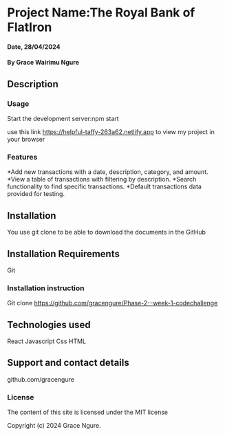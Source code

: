 
# Project Name:The Royal Bank of FlatIron

#### Date, 28/04/2024

#### By Grace Wairimu Ngure

## Description
### Usage
Start the development server:npm start 

use this link  https://helpful-taffy-263a62.netlify.app to view my project in your browser




### Features

*Add new transactions with a date, description, category, and amount.
*View a table of transactions with filtering by description.
*Search functionality to find specific transactions.
*Default transactions data provided for testing.

## Installation

You use git clone to be able to download the documents in the GitHub

## Installation Requirements

Git

### Installation instruction


Git clone https://github.com/gracengure/Phase-2--week-1-codechallenge


## Technologies used

React
Javascript
Css
HTML

## Support and contact details

github.com/gracengure

### License

The content of this site is licensed under the MIT license

Copyright (c) 2024 Grace Ngure.